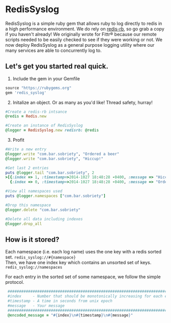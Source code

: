 RedisSyslog
===================
RedisSyslog is a simple ruby gem that allows ruby to log directly to redis in a high performance environment.  We do rely on [redis-rb](https://github.com/redis/redis-rb "redis-rb"), so go grab a copy if you haven't already!  We originally wrote for Fittr® because our remote scripts needed to be easily checked to see if they were working or not.  We now deploy RedisSyslog as a general purpose logging utility where our many services are able to concurrently log to.

Let's get you started real quick.
-------------

1. Include the gem in your Gemfile
 ```ruby
source "https://rubygems.org"
gem 'redis_syslog'
```

2. Initalize an object.  Or as many as you'd like! Thread safety, hurray!
 ```ruby
#Create a redis-rb intsance
@redis = Redis.new

#Create an instance of RedisSyslog 
@logger = RedisSyslog.new redisrb: @redis
```

3. Profit
 ```ruby
#Write a new entry
@logger.write "com.bar.sobriety", "Ordered a beer"
@logger.write "com.bar.sobriety", "Hiccup!"

#Get last 2 entries
puts @logger.tail "com.bar.sobriety", 2
>[{:index => 1, :timestamp=>2014-1027 18:48:28 -0400, :message => "Hiccup!"},
   {:index => 0, :timestamp=>2014-1027 18:48:28 -0400, :message => "Ordered a beer"}]

#View all namespaces used
puts @logger.namespaces ["com.bar.sobriety"]

#Drop this namespace
@logger.delete "com.bar.sobriety"

#Delete all data including indexes
@logger.drop_all
```

How is it stored?
------------
Each namespace (i.e. each log name) uses the one key with a redis sorted set. `` redis_syslog://#{namespace} ``<br />
Then, we have one index key which contains an unsorted set of keys. `` redis_syslog://namespaces ``

For each entry in the sorted set of some namespace, we follow the simple protocol.
```ruby
 ###########################################################################
 #index     - Number that should be monotonically increasing for each entry
 #timestamp - A time in seconds from unix epoch
 #message   - Your message
 ###########################################################################
 @encoded_message = "#{index}\n#{timestamp}\n#{message}"
```

